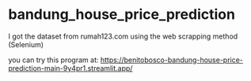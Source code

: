 # bandung_house_price_prediction

I got the dataset from rumah123.com using the web scrapping method (Selenium)

you can try this program at: https://benitobosco-bandung-house-price-prediction-main-9y4pr1.streamlit.app/
